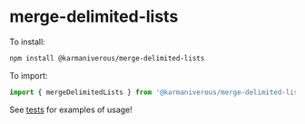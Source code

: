 # merge-delimited-lists

To install:

```bash
npm install @karmaniverous/merge-delimited-lists
```

To import:

```js
import { mergeDelimitedLists } from '@karmaniverous/merge-delimited-lists`;
```

See
[tests](https://github.com/karmaniverous/merge-delimited-lists/blob/main/lib/mergeDelimitedLists/mergeDelimitedLists.test.js)
for examples of usage!
